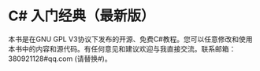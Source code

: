 # C# 入门经典（最新版） 

本书是在GNU GPL V3协议下发布的开源、免费C#教程。您可以任意修改和使用本书中的内容和源代码。有任何意见和建议欢迎与我直接交流。联系邮箱：380921128#qq.com (请替换#)。


